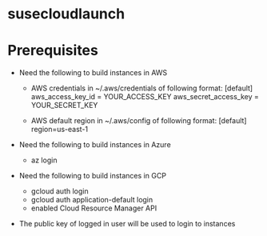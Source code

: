 # susecloudlaunch

# Prerequisites
- Need the following to build instances in AWS

    - AWS credentials in ~/.aws/credentials of following format:
        [default]
        aws_access_key_id = YOUR_ACCESS_KEY
        aws_secret_access_key = YOUR_SECRET_KEY

    - AWS default region in ~/.aws/config of following format:
        [default]
        region=us-east-1


- Need the following to build instances in Azure
    - az login

- Need the following to build instances in GCP
    - gcloud auth login
    - gcloud auth application-default login
    - enabled Cloud Resource Manager API


- The public key of logged in user will be used to login to instances